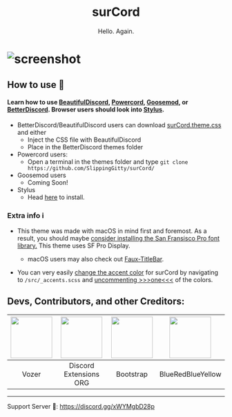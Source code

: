 <h1 align="center">surCord</h1>
<p align="center">Hello. Again. </p>

# ![screenshot](https://files.catbox.moe/6bk9lv.png)

## How to use 📖

#### Learn how to use [BeautifulDiscord](https://github.com/leovoel/BeautifulDiscord), [Powercord](https://github.com/powercord-org/powercord), [Goosemod](https://goosemod.com/), or [BetterDiscord](https://github.com/rauenzi/BetterDiscordApp). Browser users should look into [Stylus](https://github.com/openstyles/stylus).

* BetterDiscord/BeautifulDiscord users can download [surCord.theme.css](https://raw.githubusercontent.com/SlippingGitty/surCord/main/surCord.theme.css) and either
  * Inject the CSS file with BeautifulDiscord
  * Place in the BetterDiscord themes folder
* Powercord users:
  * Open a terminal in the themes folder and type `git clone https://github.com/SlippingGitty/surCord/`
* Goosemod users
  * Coming Soon!
* Stylus
  * Head [here](https://github.com/SlippingGitty/surCord/raw/main/surCord.user.css) to install.

### Extra info ℹ️
* This theme was made with macOS in mind first and foremost. As a result, you should maybe [consider installing the San Fransisco Pro font library.](https://github.com/AppleDesignResources/SanFranciscoFont) This theme uses SF Pro Display.
  * macOS users may also check out [Faux-TitleBar](https://github.com/SlippingGitty-s-Discord-Things/Faux-TitleBar-for-MacOS).

* You can very easily [change the accent color](https://cdn.discordapp.com/attachments/816373850647953439/984177819204603924/unknown.png) for surCord by navigating to `/src/_accents.scss` and [uncommenting >>>one<<<](https://github.com/SlippingGitty/surCord/blob/main/src/_accents.scss) of the colors. 

## Devs, Contributors, and other Creditors:

| <a href="https://github.com/SlippingGitty" target="_blank"> <img src="https://avatars.githubusercontent.com/u/76500838?s=460&u=109f1c2012f3e452251391807262ed098f45ec94&v=4" alt="" width="96px" height="96px"> </a> | <a href="https://github.com/discord-extensions" target="_blank"> <img src="https://avatars.githubusercontent.com/u/103222215?s=200&v=4" alt="" width="96px" height="96px"> </a> | <a href="https://github.com/twbs" target="_blank"> <img src="https://avatars.githubusercontent.com/u/2918581?s=200&v=4" alt="" width="96px" height="96px"> </a> | <a href="https://github.com/BlueRedBlueYellow" target="_blank"> <img src="https://avatars.githubusercontent.com/u/74393018?v=4" alt="" width="96px" height="96px"> </a>
|:-:|:-:|:-:|:-:|
| Vozer | Discord Extensions ORG | Bootstrap | BlueRedBlueYellow |

___
Support Server 💬: https://discord.gg/xWYMgbD28p

